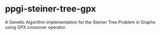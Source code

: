 # ppgi-steiner-tree-gpx
A Genetic Algorithm implementation for the Steiner Tree Problem in Graphs using GPX crossover operator.

